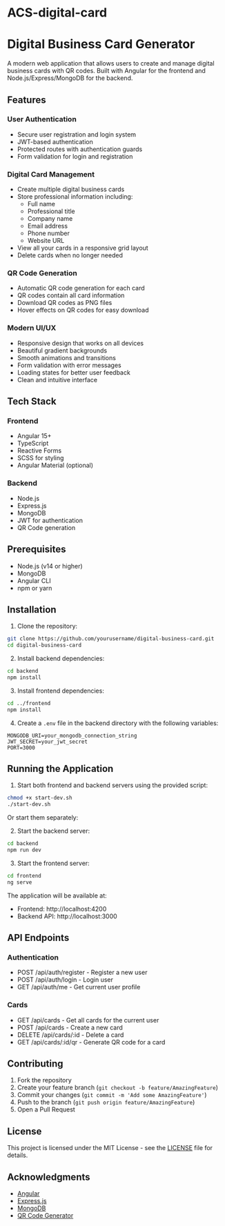 # ACS-digital-card
# Digital Business Card Generator

A modern web application that allows users to create and manage digital business cards with QR codes. Built with Angular for the frontend and Node.js/Express/MongoDB for the backend.

## Features

### User Authentication
- Secure user registration and login system
- JWT-based authentication
- Protected routes with authentication guards
- Form validation for login and registration

### Digital Card Management
- Create multiple digital business cards
- Store professional information including:
  - Full name
  - Professional title
  - Company name
  - Email address
  - Phone number
  - Website URL
- View all your cards in a responsive grid layout
- Delete cards when no longer needed

### QR Code Generation
- Automatic QR code generation for each card
- QR codes contain all card information
- Download QR codes as PNG files
- Hover effects on QR codes for easy download

### Modern UI/UX
- Responsive design that works on all devices
- Beautiful gradient backgrounds
- Smooth animations and transitions
- Form validation with error messages
- Loading states for better user feedback
- Clean and intuitive interface

## Tech Stack

### Frontend
- Angular 15+
- TypeScript
- Reactive Forms
- SCSS for styling
- Angular Material (optional)

### Backend
- Node.js
- Express.js
- MongoDB
- JWT for authentication
- QR Code generation

## Prerequisites

- Node.js (v14 or higher)
- MongoDB
- Angular CLI
- npm or yarn

## Installation

1. Clone the repository:
```bash
git clone https://github.com/yourusername/digital-business-card.git
cd digital-business-card
```

2. Install backend dependencies:
```bash
cd backend
npm install
```

3. Install frontend dependencies:
```bash
cd ../frontend
npm install
```

4. Create a `.env` file in the backend directory with the following variables:
```
MONGODB_URI=your_mongodb_connection_string
JWT_SECRET=your_jwt_secret
PORT=3000
```

## Running the Application

1. Start both frontend and backend servers using the provided script:
```bash
chmod +x start-dev.sh
./start-dev.sh
```

Or start them separately:

2. Start the backend server:
```bash
cd backend
npm run dev
```

3. Start the frontend server:
```bash
cd frontend
ng serve
```

The application will be available at:
- Frontend: http://localhost:4200
- Backend API: http://localhost:3000

## API Endpoints

### Authentication
- POST /api/auth/register - Register a new user
- POST /api/auth/login - Login user
- GET /api/auth/me - Get current user profile

### Cards
- GET /api/cards - Get all cards for the current user
- POST /api/cards - Create a new card
- DELETE /api/cards/:id - Delete a card
- GET /api/cards/:id/qr - Generate QR code for a card

## Contributing

1. Fork the repository
2. Create your feature branch (`git checkout -b feature/AmazingFeature`)
3. Commit your changes (`git commit -m 'Add some AmazingFeature'`)
4. Push to the branch (`git push origin feature/AmazingFeature`)
5. Open a Pull Request

## License

This project is licensed under the MIT License - see the [LICENSE](LICENSE) file for details.

## Acknowledgments

- [Angular](https://angular.io/)
- [Express.js](https://expressjs.com/)
- [MongoDB](https://www.mongodb.com/)
- [QR Code Generator](https://www.npmjs.com/package/qrcode)
